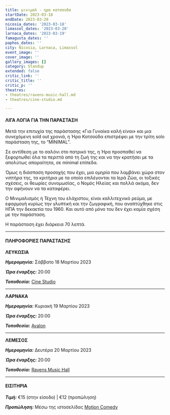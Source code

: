 ```yaml
---
title: μινιμαλ - ηρα κατσουδα
startDate: 2023-03-18
endDate: 2023-03-20
nicosia_dates: '2023-03-18'
limassol_dates: '2023-03-20'
larnaca_dates: '2023-03-19'
famagusta_dates: ''
paphos_dates: ''
city: Nicosia, Larnaca, Limassol
event_image: ''
cover_image: ''
gallery_images: []
category: Standup
extended: false
critic_link: ''
critic_title: ''
critic_p: ''
theatres:
- theatres/ravens-music-hall.md
- theatres/cine-studio.md

---
```

#### ΛΙΓΑ ΛΟΓΙΑ ΓΙΑ ΤΗΝ ΠΑΡΑΣΤΑΣΗ

Μετά την επιτυχία της παράστασης «Για Γυναίκα καλή είναι» και μια συνεχόμενη sold out χρονιά, η Ήρα Κατσούδα επιστρέφει με την τρίτη solo παράσταση της, το “MINIMAL”.

Σε αντίθεση με το σαλόνι στο πατρικό της, η Ήρα προσπαθεί να ξεφορτωθεί όλα τα περιττά από τη ζωή της και να την κρατήσει με τα απολύτως απαραίτητα, σε minimal επίπεδα.

Όμως η διάσπαση προσοχής που έχει, μια ομηρία που λαμβάνει χώρα στον νιπτήρα της, τα κριτήρια με τα οποία επιλέγονται τα Ιερά Ζώα, οι τοξικές σχέσεις, οι θεωρίες συνομωσίας, ο Νομός Ηλείας και πολλά ακόμα, δεν την αφήνουν να τα καταφέρει.

Ο Μινιμαλισμός ή Τέχνη του ελάχιστου, είναι καλλιτεχνικό ρεύμα, με εφαρμογή κυρίως την γλυπτική και την ζωγραφική, που αναπτύχθηκε στις ΗΠΑ την δεκαετία του 1960. Και αυτό από μόνο του δεν έχει καμία σχέση με την παράσταση.

Η παράσταση έχει διάρκεια 70 λεπτά.

***

#### ΠΛΗΡΟΦΟΡΙΕΣ ΠΑΡΑΣΤΑΣΗΣ

**ΛΕΥΚΩΣΙΑ**

**_Ημερομηνία:_** Σάββατο 18 Μαρτίου 2023

**_Ώρα έναρξης:_** 20:00

**_Τοποθεσία:_** [Cine Studio](?#map)

***

**ΛΑΡΝΑΚΑ**

**_Ημερομηνία:_** Κυριακή 19 Μαρτίου 2023

**_Ώρα έναρξης:_** 20:00

**_Τοποθεσία:_** [Avalon](?#map)

***

**ΛΕΜΕΣΟΣ**

**_Ημερομηνία:_** Δευτέρα 20 Μαρτίου 2023

**_Ώρα έναρξης:_** 20:00

**_Τοποθεσία:_** [Ravens Music Hall](?#map)

***

#### ΕΙΣΙΤΗΡΙΑ

**_Τιμή:_** €15 (στην είσοδο) | €12 (προπώληση)

**_Προπώληση:_** Μέσω της ιστοσελίδας [Motion Comedy](https://www.motioncomedy.com/ira-katsouda)